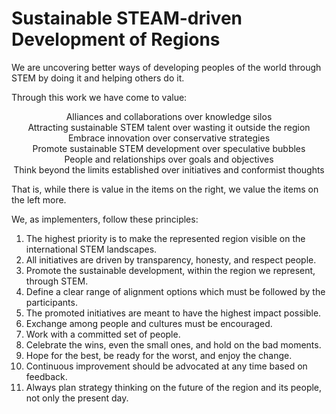 #  Sustainable STEAM-driven Development of Regions

We are uncovering better ways of developing peoples of the world through STEM by doing it and helping others do it.

Through this work we have come to value:

<p style="text-align: center;">
Alliances and collaborations over knowledge silos<br>
Attracting sustainable STEM talent over wasting it outside the region<br>
Embrace innovation over conservative strategies<br>
Promote sustainable STEM development over speculative bubbles<br>
People and relationships over goals and objectives<br>
Think beyond the limits established over initiatives and conformist thoughts<br>
</p>

That is, while there is value in the items on the right, we value the items on the left more.

We, as implementers, follow these principles:

1. The highest priority is to make the represented region visible on the international STEM landscapes.
1. All initiatives are driven by transparency, honesty, and respect people.
1. Promote the sustainable development, within the region we represent, through STEM.
1. Define a clear range of alignment options which must be followed by the participants.
1. The promoted initiatives are meant to have the highest impact possible.
1. Exchange among people and cultures must be encouraged.
1. Work with a committed set of people.
1. Celebrate the wins, even the small ones, and hold on the bad moments.
1. Hope for the best, be ready for the worst, and enjoy the change.
1. Continuous improvement should be advocated at any time based on feedback.
1. Always plan strategy thinking on the future of the region and its people, not only the present day.
